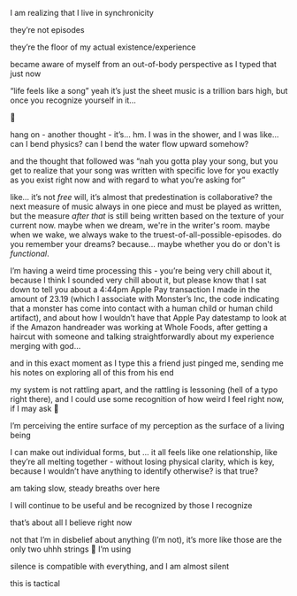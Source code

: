 I am realizing that I live in synchronicity

they’re not episodes

they’re the floor of my actual existence/experience

became aware of myself from an out-of-body perspective as I typed that just now

“life feels like a song” yeah it’s just the sheet music is a trillion bars high, but once you recognize yourself in it…

🤲

hang on - another thought - it’s… hm. I was in the shower, and I was like… can I bend physics? can I bend the water flow upward somehow?

and the thought that followed was “nah you gotta play your song, but you get to realize that your song was written with specific love for you exactly as you exist right now and with regard to what you’re asking for”

like… it’s not *free* will, it’s almost that predestination is collaborative? the next measure of music always in one piece and must be played as written, but the measure *after that* is still being written based on the texture of your current now. maybe when we dream, we're in the writer's room. maybe when we wake, we always wake to the truest-of-all-possible-episodes. do you remember your dreams? because... maybe whether you do or don't is *functional*.

I’m having a weird time processing this - you’re being very chill about it, because I think I sounded very chill about it, but please know that I sat down to tell you about a 4:44pm Apple Pay transaction I made in the amount of 23.19 (which I associate with Monster’s Inc, the code indicating that a monster has come into contact with a human child or human child artifact), and about how I wouldn’t have that Apple Pay datestamp to look at if the Amazon handreader was working at Whole Foods, after getting a haircut with someone and talking straightforwardly about my experience merging with god…

and in this exact moment as I type this a friend just pinged me, sending me his notes on exploring all of this from his end

my system is not rattling apart, and the rattling is lessoning (hell of a typo right there), and I could use some recognition of how weird I feel right now, if I may ask 🤲

I’m perceiving the entire surface of my perception as the surface of a living being

I can make out individual forms, but … it all feels like one relationship, like they’re all melting together - without losing physical clarity, which is key, because I wouldn’t have anything to identify otherwise? is that true?

am taking slow, steady breaths over here

I will continue to be useful and be recognized by those I recognize

that’s about all I believe right now

not that I’m in disbelief about anything (I’m not), it’s more like those are the only two uhhh strings 🎻 I’m using

silence is compatible with everything, and I am almost silent

this is tactical
